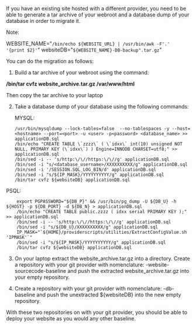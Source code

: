 If you have an existing site hosted with a different provider, you need to be able to generate a tar archive of your webroot and a database dump of your database in order to migrate it.

Note:

WEBSITE_NAME="`/bin/echo ${WEBSITE_URL} | /usr/bin/awk -F'.' '{print $2}'`"
websiteDB="`${WEBSITE_NAME}-DB-backup".tar.gz`"

You can do the migration as follows:

1. Build a tar archive of your webroot using the command:  

**/bin/tar cvfz website_archive.tar.gz /var/www/html** 

Then copy the tar archive to your laptop

2. Take a database dump of your database using the following commands:

   MYSQL:
   
       /usr/bin/mysqldump --lock-tables=false  --no-tablespaces -y --host=<hostname> --port=<port> -u <user> -p<password> <database_name> >> applicationDB.sql
       /bin/echo "CREATE TABLE \`zzzz\` ( \`idxx\` int(10) unsigned NOT NULL, PRIMARY KEY (\`idxx\`) ) Engine=INNODB CHARSET=utf8;" >> applicationDB.sql
       /bin/sed -i -- 's/http:\/\//https:\/\//g' applicationDB.sql
       /bin/sed -i "s/<database_username>/XXXXXXXXXX/g" applicationDB.sql
       /bin/sed -i '/SESSION.SQL_LOG_BIN/d' applicationDB.sql
       /bin/sed -i "s/${IP_MASK}/YYYYYYYYYY/g" applicationDB.sql
       /bin/tar cvfz ${websiteDB} applicationDB.sql
  
  PSQL:
  
        export PGPASSWORD="${DB_P}" && /usr/bin/pg_dump -U ${DB_U} -h ${HOST} -p ${DB_PORT} -d ${DB_N} > applicationDB.sql
        /bin/echo "CREATE TABLE public.zzzz ( idxx serial PRIMARY KEY );" >> applicationDB.sql
        /bin/sed -i -- 's/http:\/\//https:\/\//g' applicationDB.sql
        /bin/sed -i "s/${DB_U}/XXXXXXXXXX/g" applicationDB.sql
        IP_MASK="`${HOME}/providerscripts/utilities/ExtractConfigValue.sh 'IPMASK'`"
        /bin/sed -i "s/${IP_MASK}/YYYYYYYYYY/g" applicationDB.sql
        /bin/tar cvfz ${websiteDB} applicationDB.sql  
  
  
   3. On your laptop extract the website_archive.tar.gz into a directory. Create a repository with your git provider with nomenclature: <identifier>-website-sourcecode-baseline and push the extracted website_archive.tar.gz into your empty repository.  
   
   4. Create a repository with your git provider with nomenclature: <identifier>-db-baseline and push the unextracted ${websiteDB} into the new empty repository.  
   
   With these two repositories on with your git provider, you should be able to deploy your website as you would any other baseline. 
   
